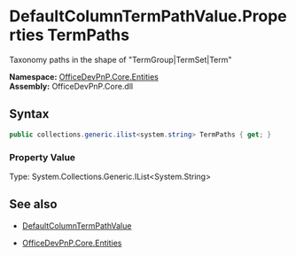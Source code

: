 # DefaultColumnTermPathValue.Properties TermPaths
Taxonomy paths in the shape of "TermGroup|TermSet|Term"  

**Namespace:** [OfficeDevPnP.Core.Entities](OfficeDevPnP.Core.Entities.md)  
**Assembly:** OfficeDevPnP.Core.dll  
## Syntax
```C#
public collections.generic.ilist<system.string> TermPaths { get; }
```

### Property Value
Type: System.Collections.Generic.IList<System.String>  

## See also
- [DefaultColumnTermPathValue](DefaultColumnTermPathValue.md) 

- [OfficeDevPnP.Core.Entities](OfficeDevPnP.Core.Entities.md)
